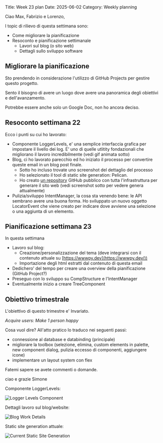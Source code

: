 Title: Week 23 plan
Date: 2025-06-02
Category: Weekly planning

Ciao Max, Fabrizio e Lorenzo,

I topic di rilievo di questa settimana sono:

- Come migliorare la pianificazione
- Resoconto e pianificazione settimanale
  - Lavori sul blog (o sito web)
  - Dettagli sullo sviluppo software

## **Migliorare la pianificazione**

Sto prendendo in considerazione l'utilizzo di GitHub Projects per gestire questo progetto.

Sento il bisogno di avere un luogo dove avere una panoramica degli obiettivi e dell'avanzamento.

Potrebbe essere anche solo un Google Doc, non ho ancora deciso.

## **Resoconto settimana 22**

Ecco i punti su cui ho lavorato:

- Componente LoggerLevels, e' una semplice interfaccia grafica per impostare il livello dei log. E' uno di quelle utlitity fondazionali che migliorano il lavoro incredibilmente (vedi gif animata sotto)
- Blog, ci ho lavorato parecchio ed ho iniziato il processo per convertire queste email in un blog post finale.
  - Sotto ho incluso trovate uno screenshot del dettaglio del processo
  - Ho selezionato il tool di static site generation: Pelican.
  - Ho creato [un repository](https://github.com/wwwpy-labs/wwwpy-dev-site) GitHub pubblico con tutta l'infrastruttura per generare il sito web (vedi screenshot sotto per vedere genera attualmente)
- Pulizia/sviluppo IntentManager, la cosa sta venendo bene: le API sembrano avere una buona forma. Ho sviluppato un nuovo oggetto LocatorEvent che viene creato per indicare dove avviene una selezione o una aggiunta di un elemento.

## **Pianificazione settimana 23**

In questa settimana

- Lavoro sul blog:
  - Creazione/personalizzazione del tema (deve integrarsi con il contenuto attuale su [https://wwwpy.dev](https://wwwpy.dev/))
  - Importazione degli html estratti dal contenuto di questa email
- Dedichero' del tempo per creare una overview della pianificazione (GitHub Project?)
- Preseguo con lo sviluppo su CompStructure e l'IntentManager
- Eventualmente inizio a creare TreeComponent

## **Obiettivo trimestrale**

L'obiettivo di questo trimestre e' Invariato.

*Acquire users: Make 1 person happy*

Cosa vuol dire? All'atto pratico lo traduco nei seguenti passi:

- connessione al database e databinding (principale)
- migliorare la toolbox (selezione, elimina, custom elements in palette, new component dialog, pulizia eccesso di componenti, aggiungere icone)
- implementare un layout system con flex

Fatemi sapere se avete commenti o domande.

ciao e grazie
Simone

Componente LoggerLevels:

![Logger Levels Component](2025/week-2025-23--ii_mbdyd0bo15.gif)

Dettagli lavoro sul blog/website:

![Blog Work Details](2025/week-2025-23--ii_mbdy58yf14.png)

Static site generation attuale:

![Current Static Site Generation](2025/week-2025-23--ii_mbdynzcl16.png)